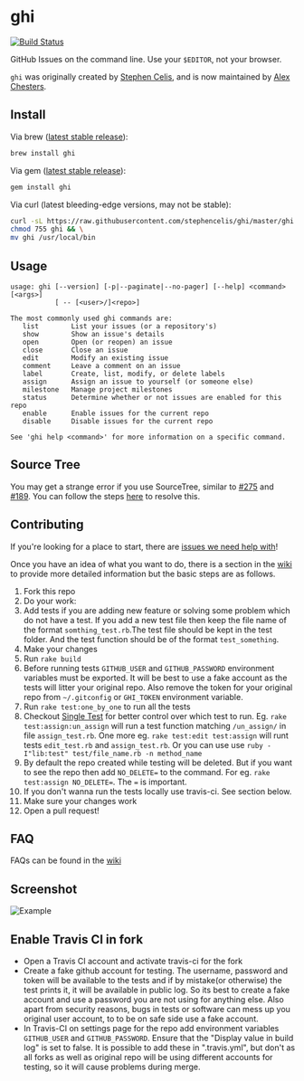 # ghi

[![Build Status](https://travis-ci.org/shubhamshuklaer/ghi.svg?branch=travis-ci)](https://travis-ci.org/shubhamshuklaer/ghi)

GitHub Issues on the command line. Use your `$EDITOR`, not your browser.

`ghi` was originally created by [Stephen Celis](https://github.com/stephencelis), and is now maintained by [Alex Chesters](https://github.com/alexchesters).

## Install

Via brew ([latest stable release](https://github.com/stephencelis/ghi/releases/latest)):
``` sh
brew install ghi
```

Via gem ([latest stable release](https://github.com/stephencelis/ghi/releases/latest)):
``` sh
gem install ghi
```

Via curl (latest bleeding-edge versions, may not be stable):
``` sh
curl -sL https://raw.githubusercontent.com/stephencelis/ghi/master/ghi > ghi && \
chmod 755 ghi && \
mv ghi /usr/local/bin
```

## Usage

```
usage: ghi [--version] [-p|--paginate|--no-pager] [--help] <command> [<args>]
           [ -- [<user>/]<repo>]

The most commonly used ghi commands are:
   list        List your issues (or a repository's)
   show        Show an issue's details
   open        Open (or reopen) an issue
   close       Close an issue
   edit        Modify an existing issue
   comment     Leave a comment on an issue
   label       Create, list, modify, or delete labels
   assign      Assign an issue to yourself (or someone else)
   milestone   Manage project milestones
   status      Determine whether or not issues are enabled for this repo
   enable      Enable issues for the current repo
   disable     Disable issues for the current repo

See 'ghi help <command>' for more information on a specific command.
```

## Source Tree
You may get a strange error if you use SourceTree, similar to [#275](https://github.com/stephencelis/ghi/issues/275) and [#189](https://github.com/stephencelis/ghi/issues/189). You can follow the steps [here](https://github.com/stephencelis/ghi/issues/275#issuecomment-182895962) to resolve this. 

## Contributing

If you're looking for a place to start, there are [issues we need help with](https://github.com/stephencelis/ghi/issues?q=is%3Aopen+is%3Aissue+label%3A%22help+wanted%22)!

Once you have an idea of what you want to do, there is a section in the [wiki](https://github.com/stephencelis/ghi/wiki/Contributing) to provide more detailed information but the basic steps are as follows.

1. Fork this repo
2. Do your work:
  1. Add tests if you are adding new feature or solving some problem which do
     not have a test. If you add a new test file then keep the file name of the
     format `somthing_test.rb`.The test file should be kept in the test folder.
     And the test function should be of the format `test_something`.
  2. Make your changes
  3. Run `rake build`
  4. Before running tests `GITHUB_USER` and `GITHUB_PASSWORD` environment variables
     must be exported. It will be best to use a fake account as the tests will
     litter your original repo. Also remove the token for your original repo
     from `~/.gitconfig` or `GHI_TOKEN` environment variable.
  5. Run `rake test:one_by_one` to run all the tests
  6. Checkout [Single Test](https://github.com/grosser/single_test) for better
     control over which test to run. Eg. `rake test:assign:un_assign` will run
     a test function matching `/un_assign/` in file `assign_test.rb`. One more
     eg. `rake test:edit test:assign` will runt tests `edit_test.rb` and
     `assign_test.rb`. Or you can use use `ruby -I"lib:test" test/file_name.rb
     -n method_name`
  7. By default the repo created while testing will be deleted. But if you want
     to see the repo then add `NO_DELETE=` to the command. For eg. `rake
     test:assign NO_DELETE=`. The `=` is important.
  7. If you don't wanna run the tests locally use travis-ci. See section below.
  3. Make sure your changes work
3. Open a pull request!

## FAQ

FAQs can be found in the [wiki](https://github.com/stephencelis/ghi/wiki/FAQ)

## Screenshot

![Example](images/example.png)

## Enable Travis CI in fork

* Open a Travis CI account and activate travis-ci for the fork
* Create a fake github account for testing. The username, password and token
will be available to the tests and if by mistake(or otherwise) the test prints
it, it will be available in public log. So its best to create a fake account
and use a password you are not using for anything else. Also apart from
security reasons, bugs in tests or software can mess up you original user
account, to to be on safe side use a fake account.
* In Travis-CI on settings page for the repo add environment variables
`GITHUB_USER` and `GITHUB_PASSWORD`. Ensure that the "Display value in build log"
is set to false. It is possible to add these in ".travis.yml", but don't as all
forks as well as original repo will be using different accounts for testing, so
it will cause problems during merge.
